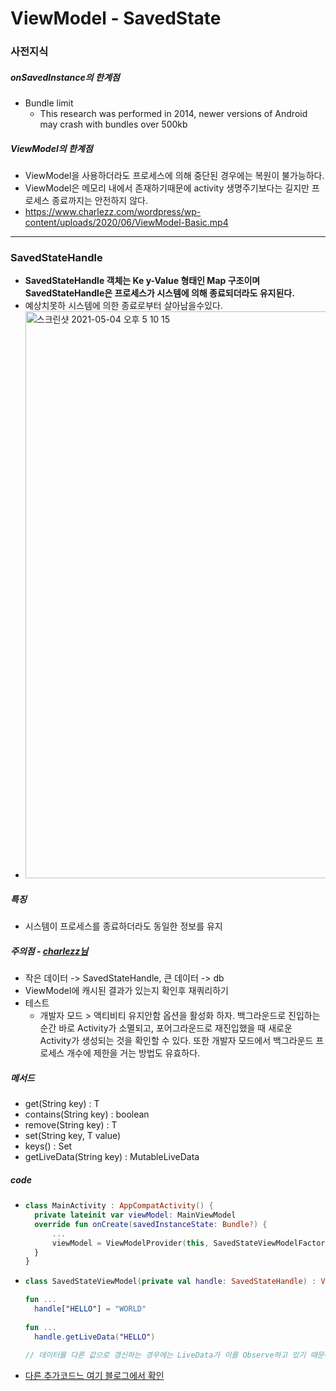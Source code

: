 # ViewModel - SavedState
### 사전지식
##### onSavedInstance의 한계점
* Bundle limit
  * This research was performed in 2014, newer versions of Android may crash with bundles over 500kb
##### ViewModel의 한계점
* ViewModel을 사용하더라도 프로세스에 의해 중단된 경우에는 복원이 불가능하다.
* ViewModel은 메모리 내에서 존재하기때문에 activity 생명주기보다는 길지만 프로세스 종료까지는 안전하지 않다.
* https://www.charlezz.com/wordpress/wp-content/uploads/2020/06/ViewModel-Basic.mp4
---
### SavedStateHandle
* **SavedStateHandle 객체는 Ke
y-Value 형태인 Map 구조이며 SavedStateHandle은 프로세스가 시스템에 의해 종료되더라도 유지된다.**
* 예상치못하 시스템에 의한 종료로부터 살아남을수있다.
* <img width="907" alt="스크린샷 2021-05-04 오후 5 10 15" src="https://user-images.githubusercontent.com/51182964/116976244-d974a080-acfb-11eb-9572-d895b052be67.png">
##### 특징
* 시스템이 프로세스를 종료하더라도 동일한 정보를 유지
##### 주의점 - [charlezz님](https://charlezz.medium.com/ui-상태-저장-및-복원의-필요성-a00297e7a20b)
* 작은 데이터 -> SavedStateHandle, 큰 데이터 -> db
* ViewModel에 캐시된 결과가 있는지 확인후 재쿼리하기
* 테스트
  * 개발자 모드 > 액티비티 유지안함 옵션을 활성화 하자. 백그라운드로 진입하는 순간 바로 Activity가 소멸되고, 포어그라운드로 재진입했을 때 새로운 Activity가 생성되는 것을 확인할 수 있다. 또한 개발자 모드에서 백그라운드 프로세스 개수에 제한을 거는 방법도 유효하다.
##### 메서드
* get(String key) : T
* contains(String key) : boolean
* remove(String key) : T
* set(String key, T value)
* keys() : Set
* getLiveData(String key) : MutableLiveData
##### code
* ```kotlin
  class MainActivity : AppCompatActivity() {
    private lateinit var viewModel: MainViewModel
    override fun onCreate(savedInstanceState: Bundle?) {
        ...
        viewModel = ViewModelProvider(this, SavedStateViewModelFactory(application, this)).get(MainViewModel::class.java)
    }
  }
* ```kotlin
  class SavedStateViewModel(private val handle: SavedStateHandle) : ViewModel()
  
  fun ...
    handle["HELLO"] = "WORLD"
    
  fun ...
    handle.getLiveData("HELLO")   
    
  // 데이터를 다른 값으로 갱신하는 경우에는 LiveData가 이를 Observe하고 있기 때문에 새로운데이턱 흘러간다.
* [다른 추가코드느 여기 블로그에서 확인](http://pluu.github.io/blog/android/2020/02/10/saved-state/)
    
